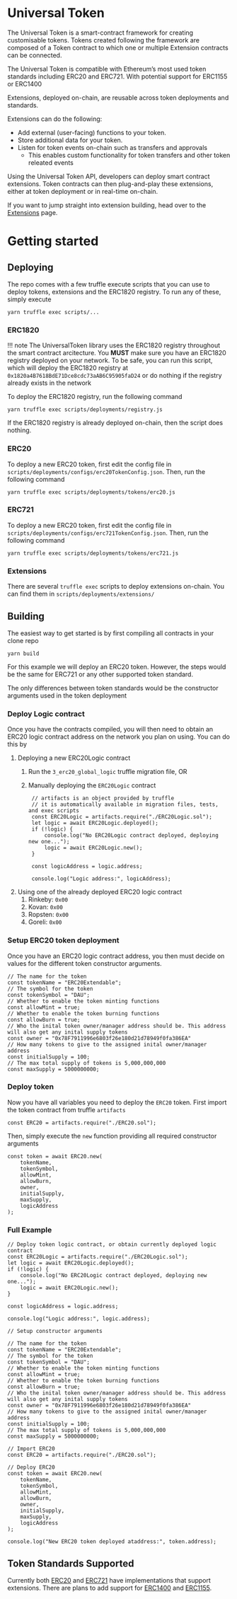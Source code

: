 # Universal Token

The Universal Token is a smart-contract framework for creating customisable tokens. Tokens created following the framework are composed of a Token contract to which one or multiple Extension contracts can be connected. 

The Universal Token is compatible with Ethereum’s most used token standards including ERC20 and ERC721. With potential support for ERC1155 or ERC1400  

Extensions, deployed on-chain, are reusable across token deployments and standards. 

Extensions can do the following:

* Add external (user-facing) functions to your token.
* Store additional data for your token.
* Listen for token events on-chain such as transfers and approvals
    - This enables custom functionality for token transfers and other token releated events

Using the Universal Token API, developers can deploy smart contract extensions. Token contracts can then plug-and-play these extensions, either at token deployment or in real-time on-chain. 

If you want to jump straight into extension building, head over to the [Extensions](/extensions/extensions) page.

# Getting started

## Deploying

The repo comes with a few truffle execute scripts that you can use to deploy tokens, extensions and the ERC1820 registry. To run any of these, simply execute

```shell
yarn truffle exec scripts/...
```

### ERC1820

!!! note
    The UniversalToken library uses the ERC1820 registry throughout the smart contract arcitecture. You **MUST** make sure you have an ERC1820 registry deployed on your network. To be safe, you can run this script, which will deploy the ERC1820 registry at `0x1820a4B7618BdE71Dce8cdc73aAB6C95905faD24` or do nothing if the registry already exists in the network

To deploy the ERC1820 registry, run the following command

```shell
yarn truffle exec scripts/deployments/registry.js
```

If the ERC1820 registry is already deployed on-chain, then the script does nothing.

### ERC20

To deploy a new ERC20 token, first edit the config file in `scripts/deployments/configs/erc20TokenConfig.json`. Then, run the following command

```shell
yarn truffle exec scripts/deployments/tokens/erc20.js
```

### ERC721

To deploy a new ERC20 token, first edit the config file in `scripts/deployments/configs/erc721TokenConfig.json`. Then, run the following command

```shell
yarn truffle exec scripts/deployments/tokens/erc721.js
```

### Extensions

There are several `truffle exec` scripts to deploy extensions on-chain. You can find them in `scripts/deployments/extensions/`

## Building

The easiest way to get started is by first compiling all contracts in your clone repo

```shell
yarn build
```

For this example we will deploy an ERC20 token. However, the steps would be the same for ERC721 or any other supported token standard.

The only differences between token standards would be the constructor arguments used in the token deployment

### Deploy Logic contract
Once you have the contracts compiled, you will then need to obtain an ERC20 logic contract address on the network you plan on using. You can do this by

1. Deploying a new ERC20Logic contract
    1. Run the `3_erc20_global_logic` truffle migration file, OR
    2. Manually deploying the `ERC20Logic` contract

            // artifacts is an object provided by truffle
            // it is automatically available in migration files, tests, and exec scripts 
            const ERC20Logic = artifacts.require("./ERC20Logic.sol");
            let logic = await ERC20Logic.deployed();
            if (!logic) {
                console.log("No ERC20Logic contract deployed, deploying new one...");
                logic = await ERC20Logic.new();
            }

            const logicAddress = logic.address;

            console.log("Logic address:", logicAddress);

2. Using one of the already deployed ERC20 logic contract
    1. Rinkeby: `0x00`
    2. Kovan: `0x00`
    3. Ropsten: `0x00`
    4. Goreli: `0x00`

### Setup ERC20 token deployment

Once you have an ERC20 logic contract address, you then must decide on values for the different token constructor arguments. 

    // The name for the token
    const tokenName = "ERC20Extendable";
    // The symbol for the token
    const tokenSymbol = "DAU";
    // Whether to enable the token minting functions
    const allowMint = true;
    // Whether to enable the token burning functions
    const allowBurn = true;
    // Who the inital token owner/manager address should be. This address will also get any inital supply tokens
    const owner = "0x78F7911996e6803f26e180d21d78949f0fa386EA"
    // How many tokens to give to the assigned inital owner/manager address 
    const initialSupply = 100;
    // The max total supply of tokens is 5,000,000,000
    const maxSupply = 5000000000; 

### Deploy token

Now you have all variables you need to deploy the `ERC20` token. First import the token contract from truffle `artifacts`

    const ERC20 = artifacts.require("./ERC20.sol");

Then, simply execute the `new` function providing all required constructor arguments

    const token = await ERC20.new(
        tokenName,
        tokenSymbol,
        allowMint,
        allowBurn,
        owner,
        initialSupply,
        maxSupply,
        logicAddress
    );

### Full Example

    // Deploy token logic contract, or obtain currently deployed logic contract
    const ERC20Logic = artifacts.require("./ERC20Logic.sol");
    let logic = await ERC20Logic.deployed();
    if (!logic) {
        console.log("No ERC20Logic contract deployed, deploying new one...");
        logic = await ERC20Logic.new();
    }

    const logicAddress = logic.address;

    console.log("Logic address:", logic.address);

    // Setup constructor arguments

    // The name for the token
    const tokenName = "ERC20Extendable";
    // The symbol for the token
    const tokenSymbol = "DAU";
    // Whether to enable the token minting functions
    const allowMint = true;
    // Whether to enable the token burning functions
    const allowBurn = true;
    // Who the inital token owner/manager address should be. This address will also get any inital supply tokens
    const owner = "0x78F7911996e6803f26e180d21d78949f0fa386EA"
    // How many tokens to give to the assigned inital owner/manager address 
    const initialSupply = 100;
    // The max total supply of tokens is 5,000,000,000
    const maxSupply = 5000000000; 

    // Import ERC20
    const ERC20 = artifacts.require("./ERC20.sol");

    // Deploy ERC20
    const token = await ERC20.new(
        tokenName,
        tokenSymbol,
        allowMint,
        allowBurn,
        owner,
        initialSupply,
        maxSupply,
        logicAddress
    );

    console.log("New ERC20 token deployed ataddress:", token.address);

## Token Standards Supported

Currently both [ERC20](https://github.com/ConsenSys/UniversalToken/blob/develop/contracts/ERC20Extendable.sol) and [ERC721](https://github.com/ConsenSys/UniversalToken/blob/develop/contracts/tokens/ERC721/proxy/ERC721Proxy.sol) have implementations that support extensions. There are plans to add support for [ERC1400](https://github.com/ethereum/eips/issues/1411) and [ERC1155](https://eips.ethereum.org/EIPS/eip-1155). 


    


